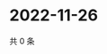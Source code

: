 # 2022-11-26

共 0 条

<!-- BEGIN WEIBO -->
<!-- 最后更新时间 Sat Nov 26 2022 04:15:12 GMT+0800 (China Standard Time) -->

<!-- END WEIBO -->
